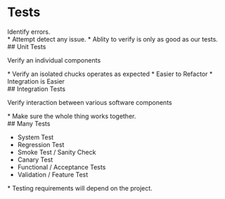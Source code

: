 # Tests

<section>
Identify errors.

<aside class="notes">
* Attempt detect any issue.
* Ablity to verify is only as good as our tests.

</aside>
</section>
<!-- -->

<section>
## Unit Tests

Verify an individual components

<aside class="notes">
* Verify an isolated chucks operates as expected
* Easier to Refactor
* Integration is Easier

</aside>
</section>
<!-- -->

<!--
* https://www.techopedia.com/definition/9847/unit-test
* https://www.agilealliance.org/glossary/unit-test/
* https://en.wikipedia.org/wiki/Unit_testing
-->

<section>
## Integration Tests

Verify interaction between various software components

<aside class="notes">
* Make sure the whole thing works together.

</aside>
</section>
<!-- -->

<!--
* https://www.techopedia.com/definition/7751/integration-testing
-->

<section>
## Many Tests

* System Test
* Regression Test
* Smoke Test / Sanity Check
* Canary Test
* Functional / Acceptance Tests
* Validation / Feature Test

<aside class="notes">
* Testing requirements will depend on the project.

</aside>
</section>
<!-- -->

